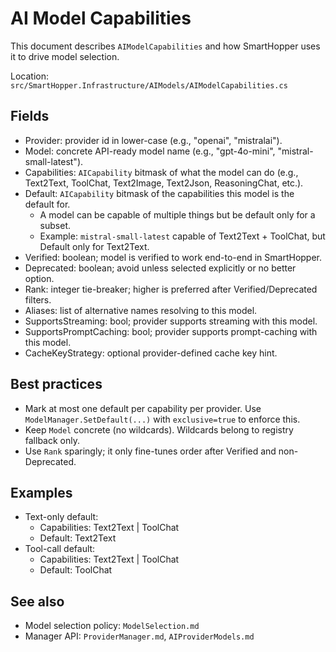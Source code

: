 # AI Model Capabilities

This document describes `AIModelCapabilities` and how SmartHopper uses it to drive model selection.

Location: `src/SmartHopper.Infrastructure/AIModels/AIModelCapabilities.cs`

## Fields

- Provider: provider id in lower-case (e.g., "openai", "mistralai").
- Model: concrete API-ready model name (e.g., "gpt-4o-mini", "mistral-small-latest").
- Capabilities: `AICapability` bitmask of what the model can do (e.g., Text2Text, ToolChat, Text2Image, Text2Json, ReasoningChat, etc.).
- Default: `AICapability` bitmask of the capabilities this model is the default for.
  - A model can be capable of multiple things but be default only for a subset.
  - Example: `mistral-small-latest` capable of Text2Text + ToolChat, but Default only for Text2Text.
- Verified: boolean; model is verified to work end-to-end in SmartHopper.
- Deprecated: boolean; avoid unless selected explicitly or no better option.
- Rank: integer tie-breaker; higher is preferred after Verified/Deprecated filters.
- Aliases: list of alternative names resolving to this model.
- SupportsStreaming: bool; provider supports streaming with this model.
- SupportsPromptCaching: bool; provider supports prompt-caching with this model.
- CacheKeyStrategy: optional provider-defined cache key hint.

## Best practices

- Mark at most one default per capability per provider. Use `ModelManager.SetDefault(...)` with `exclusive=true` to enforce this.
- Keep `Model` concrete (no wildcards). Wildcards belong to registry fallback only.
- Use `Rank` sparingly; it only fine-tunes order after Verified and non-Deprecated.

## Examples

- Text-only default:
  - Capabilities: Text2Text | ToolChat
  - Default: Text2Text
- Tool-call default:
  - Capabilities: Text2Text | ToolChat
  - Default: ToolChat

## See also

- Model selection policy: `ModelSelection.md`
- Manager API: `ProviderManager.md`, `AIProviderModels.md`
